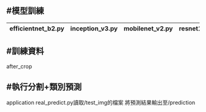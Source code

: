 #模型訓練
--------------------------
|efficientnet_b2.py|inception_v3.py|mobilenet_v2.py|resnet18.py|squeezenet.py|
| ------------- | ------------- |------------- |------------- |------------- |

#訓練資料
--------------------------
after_crop

#執行分割+類別預測
--------------------------
application
real_predict.py讀取/test_img的檔案
將預測結果輸出至/prediction

